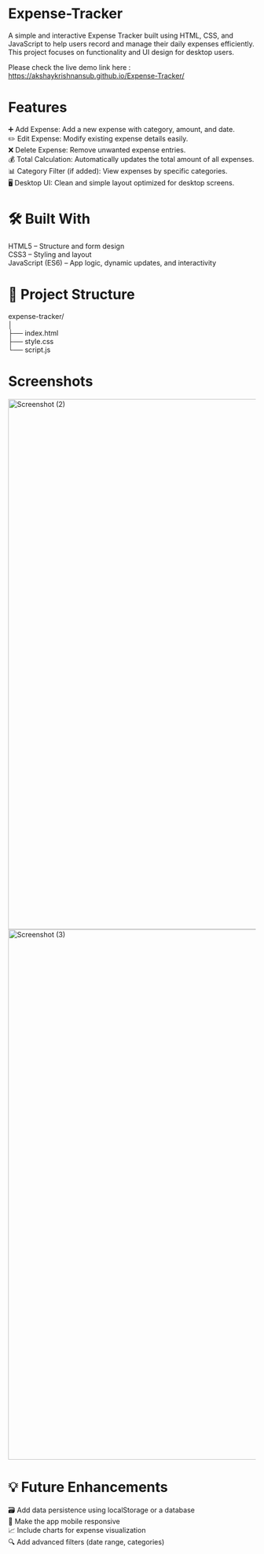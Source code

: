 # Expense-Tracker
A simple and interactive Expense Tracker built using HTML, CSS, and JavaScript to help users record and manage their daily expenses efficiently.
This project focuses on functionality and UI design for desktop users. <br/>

Please check the live demo link here : https://akshaykrishnansub.github.io/Expense-Tracker/ <br/>

# Features
➕ Add Expense: Add a new expense with category, amount, and date. <br/>
✏️ Edit Expense: Modify existing expense details easily. <br/>
❌ Delete Expense: Remove unwanted expense entries. <br/>
💰 Total Calculation: Automatically updates the total amount of all expenses. <br/>
📊 Category Filter (if added): View expenses by specific categories. <br/>
🖥️ Desktop UI: Clean and simple layout optimized for desktop screens. <br/>

# 🛠️ Built With
HTML5 – Structure and form design <br/>
CSS3 – Styling and layout <br/>
JavaScript (ES6) – App logic, dynamic updates, and interactivity <br/>

# 📂 Project Structure
expense-tracker/ <br/>
│<br/>
├── index.html<br/>
├── style.css<br/>
└── script.js<br/>

# Screenshots
<img width="1920" height="1080" alt="Screenshot (2)" src="https://github.com/user-attachments/assets/bd135517-6275-4275-8086-0b0df8ba9b5a" />
<img width="1920" height="1080" alt="Screenshot (3)" src="https://github.com/user-attachments/assets/9a6c6582-7544-476e-bd15-5cafd4348c3b" />

# 💡 Future Enhancements

🗃️ Add data persistence using localStorage or a database <br/>
📱 Make the app mobile responsive <br/>
📈 Include charts for expense visualization <br/>
🔍 Add advanced filters (date range, categories) <br/>



